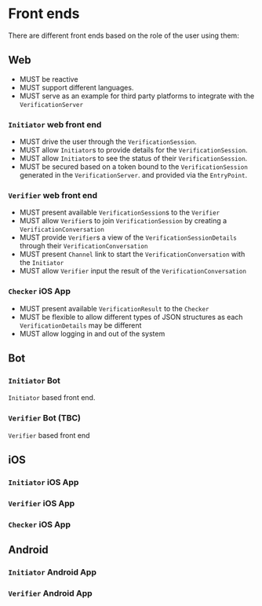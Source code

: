 # Front ends
There are different front ends based on the role of the user using them:

## Web
- MUST be reactive
- MUST support different languages.
- MUST serve as an example for third party platforms to integrate with the `VerificationServer`

### `Initiator` web front end
- MUST drive the user through the `VerificationSession`.
- MUST allow `Initiator`s to provide details for the `VerificationSession`. 
- MUST allow `Initiator`s to see the status of their `VerificationSession`. 
- MUST be secured based on a token bound to the `VerificationSession` generated in the `VerificationServer`. 
and provided via the `EntryPoint`.

### `Verifier` web front end
- MUST present available `VerificationSession`s to the `Verifier`
- MUST allow `Verifier`s to join `VerificationSession` by creating a `VerificationConversation`
- MUST provide `Verifier`s a view of the `VerificationSessionDetails` through their `VerificationConversation`
- MUST present `Channel` link to start the `VerificationConversation` with the `Initiator`
- MUST allow `Verifier` input the result of the `VerificationConversation`

### `Checker` iOS App
- MUST present available `VerificationResult` to the `Checker`
- MUST be flexible to allow different types of JSON structures as each `VerificationDetails` may be different
- MUST allow logging in and out of the system

## Bot
### `Initiator` Bot
`Initiator` based front end.

### `Verifier` Bot (TBC)
`Verifier` based front end

## iOS
### `Initiator` iOS App
### `Verifier` iOS App
### `Checker` iOS App

## Android
### `Initiator` Android App
### `Verifier` Android App